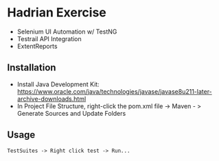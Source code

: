 # Hadrian Exercise

- Selenium UI Automation w/ TestNG
- Testrail API Integration
- ExtentReports

## Installation

- Install Java Development Kit: https://www.oracle.com/java/technologies/javase/javase8u211-later-archive-downloads.html
- In Project File Structure, right-click the pom.xml file -> Maven - > Generate Sources and Update Folders


## Usage

```
TestSuites -> Right click test -> Run...


```



